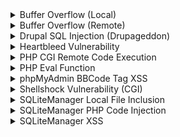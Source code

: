 <details>
        <summary>Buffer Overflow (Local)</summary>
    </details>
    <details>
        <summary>Buffer Overflow (Remote)</summary>
    </details>
    <details>
        <summary>Drupal SQL Injection (Drupageddon)</summary>
    </details>
    <details>
        <summary>Heartbleed Vulnerability</summary>
    </details>
    <details>
        <summary>PHP CGI Remote Code Execution</summary>
    </details>
    <details>
        <summary>PHP Eval Function</summary>
    </details>
    <details>
        <summary>phpMyAdmin BBCode Tag XSS</summary>
    </details>
    <details>
        <summary>Shellshock Vulnerability (CGI)</summary>
    </details>
    <details>
        <summary>SQLiteManager Local File Inclusion</summary>
    </details>
    <details>
        <summary>SQLiteManager PHP Code Injection</summary>
    </details>
    <details>
        <summary>SQLiteManager XSS</summary>
    </details>